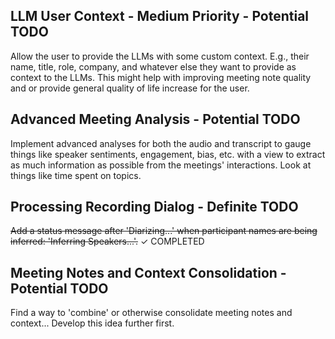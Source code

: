 
## LLM User Context - Medium Priority - Potential TODO
Allow the user to provide the LLMs with some custom context. E.g., their name, title, role, company, and whatever else they want to provide as context to the LLMs. This might help with improving meeting note quality and or provide general quality of life increase for the user.

## Advanced Meeting Analysis - Potential TODO
Implement advanced analyses for both the audio and transcript to gauge things like speaker sentiments, engagement, bias, etc. with a view to extract as much information as possible from the meetings' interactions. Look at things like time spent on topics.

## Processing Recording Dialog - Definite TODO
~~Add a status message after 'Diarizing...' when participant names are being inferred: 'Inferring Speakers...'.~~ ✓ COMPLETED

## Meeting Notes and Context Consolidation - Potential TODO
Find a way to 'combine' or otherwise consolidate meeting notes and context... Develop this idea further first.
